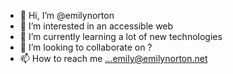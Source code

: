 - 👋 Hi, I’m @emilynorton
- 👀 I’m interested in an accessible web
- 🌱 I’m currently learning a lot of new technologies
- 💞️ I’m looking to collaborate on ?
- 📫 How to reach me ...emily@emilynorton.net

<!---
emilynorton/emilynorton is a ✨ special ✨ repository because its `README.md` (this file) appears on your GitHub profile.
You can click the Preview link to take a look at your changes.
--->
